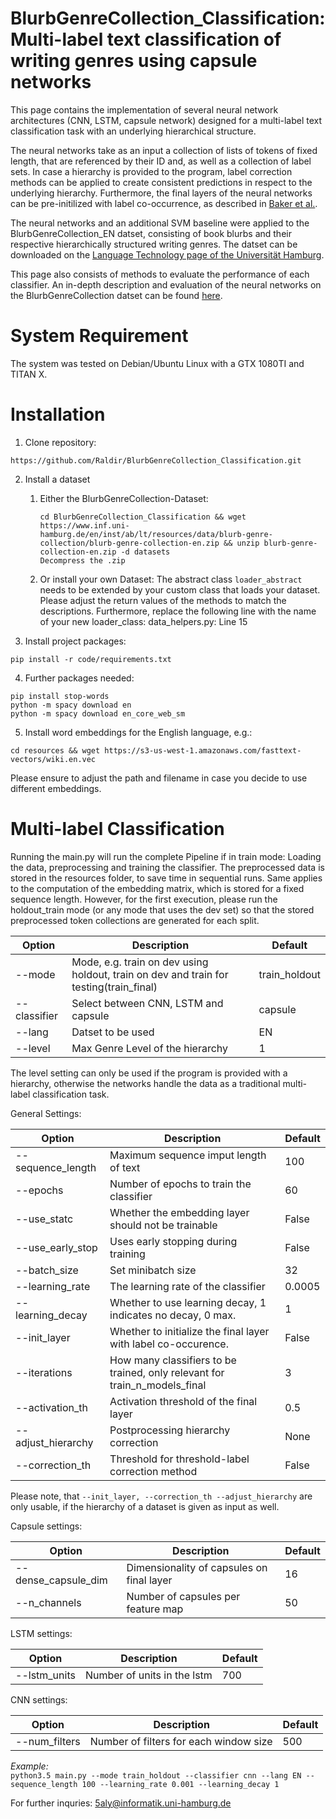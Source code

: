 # BlurbGenreCollection_Classification: Multi-label text classification of writing genres using capsule networks

This page contains the implementation of several neural network architectures (CNN, LSTM, capsule network) designed for a multi-label text classification task with an underlying hierarchical structure.


The neural networks take as an input a collection of lists of tokens of fixed length, that are referenced by their ID and, as well as a collection of label sets. In case a hierarchy is provided to the program, label correction methods can be applied to create consistent predictions in respect to  the underlying hierarchy. 
Furthermore, the final layers of the neural networks can be pre-initilized with label co-occurrence, as described in [Baker et al.](http://aclweb.org/anthology/W17-2339).

The neural networks and an additional SVM baseline were applied to the BlurbGenreCollection_EN datset, consisting of book blurbs and their respective hierarchically structured writing genres. The datset can be downloaded on the [Language Technology page of the Universität Hamburg](https://www.inf.uni-hamburg.de/en/inst/ab/lt/resources/data/blurb-genre-collection.html).

This page also consists of methods to evaluate the performance of each classifier. An in-depth description and evaluation of the neural networks on the BlurbGenreCollection datset can be found [here](https://www.inf.uni-hamburg.de/en/inst/ab/lt/teaching/theses/completed-theses/2018-ba-aly-blurbs.pdf).


# System Requirement

The system was tested on Debian/Ubuntu Linux with a GTX 1080TI and TITAN X.

# Installation

1. Clone repository: 

  ```
  https://github.com/Raldir/BlurbGenreCollection_Classification.git
  ```
  
2. Install a dataset

   1. Either the BlurbGenreCollection-Dataset:

      ```
      cd BlurbGenreCollection_Classification && wget https://www.inf.uni-hamburg.de/en/inst/ab/lt/resources/data/blurb-genre-collection/blurb-genre-collection-en.zip && unzip blurb-genre-collection-en.zip -d datasets
      Decompress the .zip
      ```
  
   2. Or install your own Dataset:
     The abstract class `loader_abstract` needs to be extended by your custom class that loads your dataset. Please adjust the return values of the methods to match the descriptions. Furthermore, replace the following line with the name of your new loader_class: data_helpers.py: Line 15
         

  
3. Install project packages:

```
pip install -r code/requirements.txt
```
 
 4. Further packages needed:
 ```
pip install stop-words
python -m spacy download en
python -m spacy download en_core_web_sm
 ```
 
5. Install word embeddings for the English language, e.g.:
```
cd resources && wget https://s3-us-west-1.amazonaws.com/fasttext-vectors/wiki.en.vec
``` 
Please ensure to adjust the path and filename in case you decide to use different embeddings.

# Multi-label Classification

Running the main.py will run the complete Pipeline if in train mode: Loading the data, preprocessing and training the classifier. 
The preprocessed data is stored in the resources folder, to save time in sequential runs. Same applies to the computation of the embedding matrix, which is stored for a fixed sequence length.
However, for the first execution, please run the holdout_train mode (or any mode that uses the dev set) so that the stored preprocessed token collections are generated for each split.  

| Option |  Description | Default|
|--------|-------------|---|
| --mode | Mode, e.g. train on dev using holdout, train on dev and train for testing(train_final) | train_holdout |
| --classifier | Select between CNN, LSTM and capsule | capsule |
| --lang | Datset to be used | EN |
| --level| Max Genre Level of the hierarchy| 1 |

The level setting can only be used if the program is provided with a hierarchy, otherwise the networks handle the data as a traditional multi-label classification task.

General Settings:

| Option |  Description | Default|
|--------|-------------|---|
| --sequence_length | Maximum sequence imput length of text | 100 |
| --epochs | Number of epochs to train the classifier | 60 |
| --use_statc | Whether the embedding layer should not be trainable | False |
| --use_early_stop |Uses early stopping during training | False |
| --batch_size |Set minibatch size | 32 |
| --learning_rate |The learning rate of the classifier | 0.0005 |
| --learning_decay |Whether to use learning decay, 1 indicates no decay, 0 max.| 1 |
| --init_layer |Whether to initialize the final layer with label co-occurence.| False |
| --iterations |How many classifiers to be trained, only relevant for train_n_models_final | 3 |
| --activation_th |Activation threshold of the final layer | 0.5 |
| --adjust_hierarchy |Postprocessing hierarchy correction | None|
| --correction_th |Threshold for threshold-label correction method | False |

Please note, that `--init_layer, --correction_th --adjust_hierarchy` are only usable, if the hierarchy of a dataset is given as input as well.


Capsule settings:

| Option |  Description | Default|
|--------|-------------|---|
| --dense_capsule_dim |Dimensionality of capsules on final layer| 16 |
| --n_channels | Number of capsules per feature map | 50 |

LSTM settings:

| Option |  Description | Default|
|--------|-------------|---|
| --lstm_units | Number of units in the lstm | 700 |

CNN settings:

| Option |  Description | Default|
|--------|-------------|---|
| --num_filters | Number of filters for each window size | 500 |


*Example:*  
`python3.5 main.py --mode train_holdout --classifier cnn --lang EN --sequence_length 100 --learning_rate 0.001 --learning_decay 1 
`


For further inquries: 5aly@informatik.uni-hamburg.de

